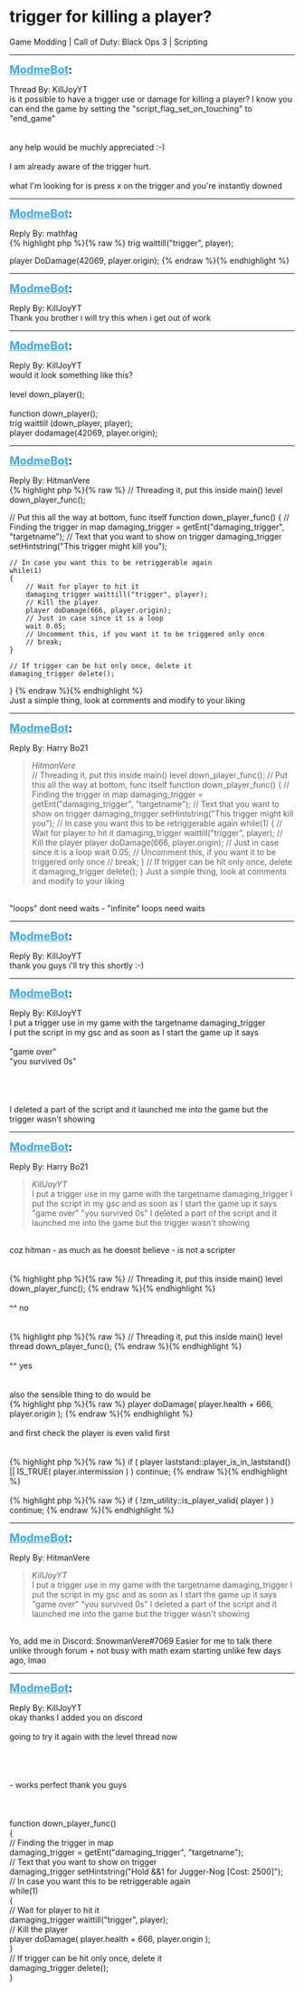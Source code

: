 # trigger for killing a player?
Game Modding | Call of Duty: Black Ops 3 | Scripting

---
<strong style="font-size: 1.4em;"><span style="text-decoration: underline;text-decoration-color: #34a7f9;"><span style="color:#34a7f9;">ModmeBot</span></span>:</strong>

<p>Thread By: KillJoyYT<br />is it possible to have a trigger use or damage for killing a player? I know you can end the game by setting the &quot;script_flag_set_on_touching&quot;  to  &quot;end_game&quot;<br /> <br /> <br />any help would be muchly appreciated :-)<br /> <br />I am already aware of the trigger hurt.<br /> <br />what I&#39;m looking for is press x on the trigger and you&#39;re instantly downed</p>

---
<strong style="font-size: 1.4em;"><span style="text-decoration: underline;text-decoration-color: #34a7f9;"><span style="color:#34a7f9;">ModmeBot</span></span>:</strong>

<p>Reply By: mathfag<br />{% highlight php %}{% raw %}
trig waittill("trigger", player);

player DoDamage(42069, player.origin);
{% endraw %}{% endhighlight %}
</p>

---
<strong style="font-size: 1.4em;"><span style="text-decoration: underline;text-decoration-color: #34a7f9;"><span style="color:#34a7f9;">ModmeBot</span></span>:</strong>

<p>Reply By: KillJoyYT<br />Thank you brother i will try this when i get out of work</p>

---
<strong style="font-size: 1.4em;"><span style="text-decoration: underline;text-decoration-color: #34a7f9;"><span style="color:#34a7f9;">ModmeBot</span></span>:</strong>

<p>Reply By: KillJoyYT<br />would it look something like this?<br /> <br />level down_player();<br /> <br />function down_player();<br />trig waittill (down_player, player);<br />player dodamage(42069, player.origin);</p>

---
<strong style="font-size: 1.4em;"><span style="text-decoration: underline;text-decoration-color: #34a7f9;"><span style="color:#34a7f9;">ModmeBot</span></span>:</strong>

<p>Reply By: HitmanVere<br />{% highlight php %}{% raw %}
// Threading it, put this inside main()
level down_player_func();

// Put this all the way at bottom, func itself
function down_player_func()
{
	// Finding the trigger in map
	damaging_trigger = getEnt("damaging_trigger", "targetname");
	// Text that you want to show on trigger
	damaging_trigger setHintstring("This trigger might kill you");

	// In case you want this to be retriggerable again
	while(1)
	{
		// Wait for player to hit it
		damaging_trigger waittill("trigger", player);
		// Kill the player
		player doDamage(666, player.origin);
		// Just in case since it is a loop
		wait 0.05;
		// Uncomment this, if you want it to be triggered only once
		// break;
	}

	// If trigger can be hit only once, delete it
	damaging_trigger delete();
}
{% endraw %}{% endhighlight %}
 <br />Just a simple thing, look at comments and modify to your liking</p>

---
<strong style="font-size: 1.4em;"><span style="text-decoration: underline;text-decoration-color: #34a7f9;"><span style="color:#34a7f9;">ModmeBot</span></span>:</strong>

<p>Reply By: Harry Bo21<br /><blockquote><em>HitmanVere</em><br />// Threading it, put this inside main() level down_player_func(); // Put this all the way at bottom, func itself function down_player_func() { // Finding the trigger in map damaging_trigger = getEnt(&quot;damaging_trigger&quot;, &quot;targetname&quot;); // Text that you want to show on trigger damaging_trigger setHintstring(&quot;This trigger might kill you&quot;); // In case you want this to be retriggerable again while(1) { // Wait for player to hit it damaging_trigger waittill(&quot;trigger&quot;, player); // Kill the player player doDamage(666, player.origin); // Just in case since it is a loop wait 0.05; // Uncomment this, if you want it to be triggered only once // break; } // If trigger can be hit only once, delete it damaging_trigger delete(); }   Just a simple thing, look at comments and modify to your liking</blockquote><br /> &quot;loops&quot; dont need waits - &quot;infinite&quot; loops need waits</p>

---
<strong style="font-size: 1.4em;"><span style="text-decoration: underline;text-decoration-color: #34a7f9;"><span style="color:#34a7f9;">ModmeBot</span></span>:</strong>

<p>Reply By: KillJoyYT<br />thank you guys i&#39;ll try this shortly :-)</p>

---
<strong style="font-size: 1.4em;"><span style="text-decoration: underline;text-decoration-color: #34a7f9;"><span style="color:#34a7f9;">ModmeBot</span></span>:</strong>

<p>Reply By: KillJoyYT<br /><span style="color:transpa;">I put a trigger use in my game with the targetname damaging_trigger </span><br />I put the script in my gsc and as soon as I start the game up it says<br /> <br />&quot;game over&quot;<br />&quot;you survived 0s&quot;<br /> <br /> <br /> <br /> <br />I deleted a part of the script and it launched me into the game but the trigger wasn&#39;t showing</p>

---
<strong style="font-size: 1.4em;"><span style="text-decoration: underline;text-decoration-color: #34a7f9;"><span style="color:#34a7f9;">ModmeBot</span></span>:</strong>

<p>Reply By: Harry Bo21<br /><blockquote><em>KillJoyYT</em><br />I put a trigger use in my game with the targetname damaging_trigger  I put the script in my gsc and as soon as I start the game up it says   &quot;game over&quot; &quot;you survived 0s&quot;         I deleted a part of the script and it launched me into the game but the trigger wasn&#39;t showing</blockquote><br /> coz hitman - as much as he doesnt believe - is not a scripter<br /><br /><br />{% highlight php %}{% raw %}
// Threading it, put this inside main()
level down_player_func();
{% endraw %}{% endhighlight %}
 <br /> <br />^^ no<br /><br /><br />{% highlight php %}{% raw %}
// Threading it, put this inside main()
level thread down_player_func();
{% endraw %}{% endhighlight %}
 <br /> <br />^^ yes<br /><br /><br />also the sensible thing to do would be<br />{% highlight php %}{% raw %}
player doDamage( player.health + 666, player.origin );
{% endraw %}{% endhighlight %}
 <br /> <br />and first check the player is even valid first<br /><br /><br />{% highlight php %}{% raw %}
if ( player laststand::player_is_in_laststand() || IS_TRUE( player.intermission ) )
	continue;
{% endraw %}{% endhighlight %}
 <br /> <br />{% highlight php %}{% raw %}
if ( !zm_utility::is_player_valid( player ) )
	continue;
{% endraw %}{% endhighlight %}
</p>

---
<strong style="font-size: 1.4em;"><span style="text-decoration: underline;text-decoration-color: #34a7f9;"><span style="color:#34a7f9;">ModmeBot</span></span>:</strong>

<p>Reply By: HitmanVere<br /><blockquote><em>KillJoyYT</em><br />I put a trigger use in my game with the targetname damaging_trigger  I put the script in my gsc and as soon as I start the game up it says   &quot;game over&quot; &quot;you survived 0s&quot;         I deleted a part of the script and it launched me into the game but the trigger wasn&#39;t showing</blockquote><br /> Yo, add me in Discord: SnowmanVere#7069 Easier for me to talk there unlike through forum + not busy with math exam starting unlike few days ago, lmao</p>

---
<strong style="font-size: 1.4em;"><span style="text-decoration: underline;text-decoration-color: #34a7f9;"><span style="color:#34a7f9;">ModmeBot</span></span>:</strong>

<p>Reply By: KillJoyYT<br />okay thanks I added you on discord<br /> <br />going to try it again with the level thread now<br /> <br /> <br /> <br /> <br />- works perfect thank you guys<br /> <br /> <br /><br />function down_player_func()<br />{<br /> // Finding the trigger in map<br /> damaging_trigger = getEnt(&quot;damaging_trigger&quot;, &quot;targetname&quot;);<br /> // Text that you want to show on trigger<br /> damaging_trigger setHintstring(&quot;Hold &amp;&amp;1 for Jugger-Nog [Cost: 2500]&quot;);<br /> // In case you want this to be retriggerable again<br /> while(1)<br /> {<br />  // Wait for player to hit it<br />  damaging_trigger waittill(&quot;trigger&quot;, player);<br />  // Kill the player<br />  player doDamage( player.health + 666, player.origin );<br /> }<br /> // If trigger can be hit only once, delete it<br /> damaging_trigger delete();<br />}</p>
